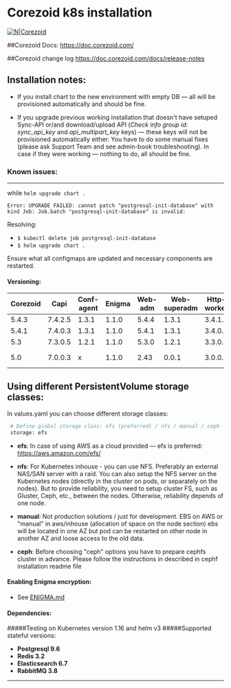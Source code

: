 # Corezoid k8s installation

[![N|Corezoid](https://corezoid.com/static/CorezoidProduct-ce1da2c78726bb5ce1cf53b002dac519.png)](https://corezoid.com/)

##Corezoid Docs: 
https://doc.corezoid.com/

##Corezoid change log
https://doc.corezoid.com/docs/release-notes

## Installation notes:

- If you install chart to the new environment with empty DB — all will be provisioned automatically and should be fine.

-  If you upgrade previous working installation that doesn't have setuped Sync-API or/and download/upload API (*Check info group id: sync_api_key* and *api_multipart_key* keys) — these keys will not be provisioned automatically either. You have to do some manual fixes (please ask Support Team and see admin-book troubleshooting).
In case if they were working — nothing to do, all should be fine.


### Known issues:
---
while ```helm upgrade chart .```

```Error: UPGRADE FAILED: cannot patch "postgresql-init-database" with kind Job: Job.batch "postgresql-init-database" is invalid:```

Resolving:
- ```$ kubectl delete job postgresql-init-database```
- ```$ helm upgrade chart .```

Ensure what all configmaps are updated and necessary components are restarted.

#### Versioning:
|Corezoid|Capi|Conf-agent|Enigma|Web-adm|Web-superadm|Http-worker|Merchant|Mult|Sync-API|Limits|Usercode|Worker|
| ------ | ------ | ------ |------ |------ | ------ | ------ | ------ |------ |------ |------ |------ | ------ |
| 5.4.3 | 7.4.2.5 | 1.3.1 | 1.1.0 | 5.4.4 | 1.3.1 | 3.4.1.1 | v0.0.27.2 | 2.4.1.0 | 2.0.2 | 1.1.1 | 7.2.0 | 4.4.1.1 |
| 5.4.1 | 7.4.0.3 | 1.3.1 | 1.1.0 | 5.4.1 | 1.3.1 | 3.4.0.2 | v0.0.27.2 | 2.4.0.1 | 2.0 | x | 7.2.0 | 4.4.0.2 |
| 5.3 | 7.3.0.5 | 1.2.1 | 1.1.0 | 5.3.0 | 1.2.1 | 3.3.0.2 | v0.0.27.2 | 2.3.0.3 | 1.4.1 | x | 7.1.0 | 4.3.0.2 |
| 5.0 | 7.0.0.3 | x | 1.1.0 | 2.43 | 0.0.1 | 3.0.0.1 | v0.0.27.2 | 2.0.0.1 | 1.1.3-e19 | x | 6.0.3 | 4.0.0.2 |

## Using different PersistentVolume storage classes:

In values.yaml you can choose different storage classes:
```sh
 # Define global storage class: efs (preferred) / nfs / manual / ceph | see README.md
 storage: efs
```
- **efs**: In case of using AWS as a cloud provided — efs is preferred: https://aws.amazon.com/efs/

- **nfs**: For  Kubernetes inhouse - you can use NFS. Preferably an external NAS/SAN server with a raid.
  You can also setup the NFS server on the Kubernetes nodes (directly in the cluster on pods, or separately on the nodes).
  But to provide reliability, you need to setup cluster FS, such as Gluster, Ceph, etc., between the nodes.
  Otherwise, reliability depends of one node.

- **manual**: Not production solutions / just for development.
  EBS on AWS or "manual" in aws/inhouse (allocation of space on the node section)  ebs will be located in one AZ
  but pod can be restarted on other node in another AZ and loose access to the old data.

- **ceph**: Before choosing "ceph" options you have to prepare cephfs cluster in advance.
  Please follow the instructions in described in cephf installation readme file

#### Enabling Enigma encryption:
- See [ENIGMA.md](ENIGMA.md)

#### Dependencies:
#####Testing on Kubernetes version 1.16 and helm v3
#####Supported stateful versions:
- **Postgresql 9.6**
- **Redis 3.2**
- **Elasticsearch 6.7**
- **RabbitMQ 3.8**
---

